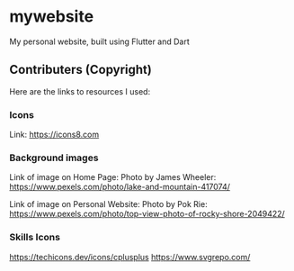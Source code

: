 # mywebsite

My personal website, built using Flutter and Dart

## Contributers (Copyright)

Here are the links to resources I used:

### Icons

Link: <https://icons8.com>

### Background images

Link of image on Home Page: Photo by James Wheeler: <https://www.pexels.com/photo/lake-and-mountain-417074/>

Link of image on Personal Website: Photo by Pok Rie: <https://www.pexels.com/photo/top-view-photo-of-rocky-shore-2049422/>

### Skills Icons

<https://techicons.dev/icons/cplusplus>
<https://www.svgrepo.com/>
